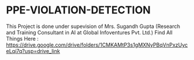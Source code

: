 # PPE-VIOLATION-DETECTION
This Project is done under supevision of Mrs. Sugandh Gupta (Research and Training Consultant in AI at Global Infoventures Pvt. Ltd.)
Find All Things Here : https://drive.google.com/drive/folders/1CMKAMtP3s1gMXNyPBqVnPxzUyceLqi7q?usp=drive_link
